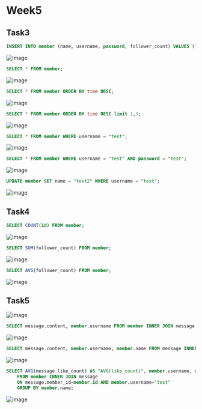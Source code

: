 # Week5
## Task3
~~~~sql
INSERT INTO member (name, username, password, follower_count) VALUES ("test", "test", "test", 13);
~~~~
![image](https://github.com/c20kyo1827/c20kyo1827.github.io/blob/main/week5/cmd%20image/task3_1.jpg)

~~~~sql
SELECT * FROM member;
~~~~
![image](https://github.com/c20kyo1827/c20kyo1827.github.io/blob/main/week5/cmd%20image/task3_1.jpg)

~~~~sql
SELECT * FROM member ORDER BY time DESC;
~~~~
![image](https://github.com/c20kyo1827/c20kyo1827.github.io/blob/main/week5/cmd%20image/task3_2.jpg)

~~~~sql
SELECT * FROM member ORDER BY time DESC limit 1,3;
~~~~
![image](https://github.com/c20kyo1827/c20kyo1827.github.io/blob/main/week5/cmd%20image/task3_3.jpg)

~~~~sql
SELECT * FROM member WHERE username = "test";
~~~~
![image](https://github.com/c20kyo1827/c20kyo1827.github.io/blob/main/week5/cmd%20image/task3_4.jpg)

~~~~sql
SELECT * FROM member WHERE username = "test" AND password = "test";
~~~~
![image](https://github.com/c20kyo1827/c20kyo1827.github.io/blob/main/week5/cmd%20image/task3_5.jpg)

~~~~sql
UPDATE member SET name = "test2" WHERE username = "test";
~~~~
![image](https://github.com/c20kyo1827/c20kyo1827.github.io/blob/main/week5/cmd%20image/task3_6.jpg)

## Task4
~~~~sql
SELECT COUNT(id) FROM member;
~~~~
![image](https://github.com/c20kyo1827/c20kyo1827.github.io/blob/main/week5/cmd%20image/task4_1.jpg)

~~~~sql
SELECT SUM(follower_count) FROM member;
~~~~
![image](https://github.com/c20kyo1827/c20kyo1827.github.io/blob/main/week5/cmd%20image/task4_2.jpg)

~~~~sql
SELECT AVG(follower_count) FROM member;
~~~~
![image](https://github.com/c20kyo1827/c20kyo1827.github.io/blob/main/week5/cmd%20image/task4_3.jpg)

## Task5
![image](https://github.com/c20kyo1827/c20kyo1827.github.io/blob/main/week5/cmd%20image/task5_1.jpg)

~~~~sql
SELECT message.content, member.username FROM member INNER JOIN message ON message.member_id=member.id;
~~~~
![image](https://github.com/c20kyo1827/c20kyo1827.github.io/blob/main/week5/cmd%20image/task5_2.jpg)

~~~~sql
SELECT message.content, member.username, member.name FROM message INNER JOIN member ON message.member_id=member.id AND member.username="test";
~~~~
![image](https://github.com/c20kyo1827/c20kyo1827.github.io/blob/main/week5/cmd%20image/task5_3.jpg)

~~~~sql
SELECT AVG(message.like_count) AS "AVG(like_count)", member.username, member.name
    FROM member INNER JOIN message 
    ON message.member_id=member.id AND member.username="test"
    GROUP BY member.name;
~~~~
![image](https://github.com/c20kyo1827/c20kyo1827.github.io/blob/main/week5/cmd%20image/task5_4.jpg)